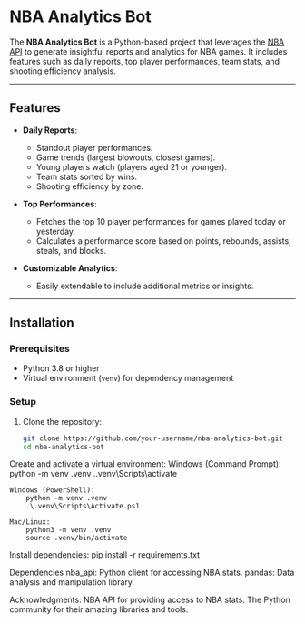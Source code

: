 # NBA Analytics Bot

The **NBA Analytics Bot** is a Python-based project that leverages the [NBA API](https://github.com/swar/nba_api) to generate insightful reports and analytics for NBA games. It includes features such as daily reports, top player performances, team stats, and shooting efficiency analysis.

---

## Features

- **Daily Reports**:
  - Standout player performances.
  - Game trends (largest blowouts, closest games).
  - Young players watch (players aged 21 or younger).
  - Team stats sorted by wins.
  - Shooting efficiency by zone.

- **Top Performances**:
  - Fetches the top 10 player performances for games played today or yesterday.
  - Calculates a performance score based on points, rebounds, assists, steals, and blocks.

- **Customizable Analytics**:
  - Easily extendable to include additional metrics or insights.

---

## Installation

### Prerequisites
- Python 3.8 or higher
- Virtual environment (`venv`) for dependency management

### Setup
1. Clone the repository:
   ```bash
   git clone https://github.com/your-username/nba-analytics-bot.git
   cd nba-analytics-bot

Create and activate a virtual environment:
    Windows (Command Prompt):
        python -m venv .venv
        .\.venv\Scripts\activate

    Windows (PowerShell):
        python -m venv .venv
        .\.venv\Scripts\Activate.ps1

    Mac/Linux:
        python3 -m venv .venv
        source .venv/bin/activate

Install dependencies:
    pip install -r requirements.txt



Dependencies
    nba_api: Python client for accessing NBA stats.
    pandas: Data analysis and manipulation library.


Acknowledgments:
NBA API for providing access to NBA stats.
The Python community for their amazing libraries and tools.

